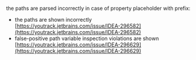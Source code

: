 # 
the paths are parsed incorrectly in case of property placeholder with prefix:
- the paths are shown incorrectly [https://youtrack.jetbrains.com/issue/IDEA-296582](https://youtrack.jetbrains.com/issue/IDEA-296582)
- false-positive path variable inspection violations are shown [https://youtrack.jetbrains.com/issue/IDEA-296629](https://youtrack.jetbrains.com/issue/IDEA-296629)